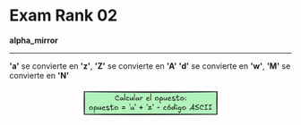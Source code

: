 # Exam Rank 02




**alpha_mirror**

--------------------------------------------------------------------------------
**'a'** se convierte en **'z'**, **'Z'** se convierte en **'A'**
**'d'** se convierte en **'w'**, **'M'** se convierte en **'N'**
<p align="center" width="100%"><a href="#"><img src="img/alpha_mirror.png" width="250" /></p>





